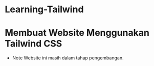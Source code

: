 # Learning-Tailwind
# Membuat Website Menggunakan Tailwind CSS
- Note Website ini masih dalam tahap pengembangan.
